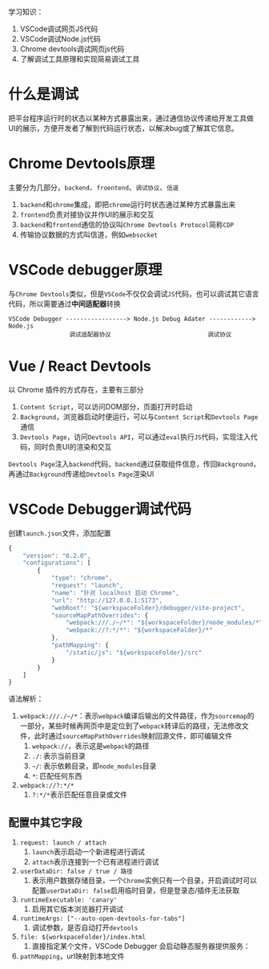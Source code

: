 学习知识：
1. VSCode调试网页JS代码
2. VSCode调试Node.js代码
3. Chrome devtools调试网页js代码
4. 了解调试工具原理和实现简易调试工具


# 什么是调试
把平台程序运行时的状态以某种方式暴露出来，通过通信协议传递给开发工具做UI的展示，方便开发者了解到代码运行状态，以解决bug或了解其它信息。

# Chrome Devtools原理
主要分为几部分，`backend`、`froentend`、`调试协议`、`信道`

1. `backend`和`chrome`集成，即把`chrome`运行时状态通过某种方式暴露出来
2. `frontend`负责对接协议并作UI的展示和交互
3. `backend`和`frontend`通信的协议叫`Chrome Devtools Protocol`简称`CDP`
4. 传输协议数据的方式叫信道，例如`websocket`


# VSCode debugger原理
与`Chrome Devtools`类似，但是`VSCode`不仅仅会调试`JS`代码，也可以调试其它语言代码，所以需要通过**中间适配器**转换
``` 
VSCode Debugger -----------------> Node.js Debug Adater ------------> Node.js
                 调试适配器协议                           调试协议
```

# Vue / React Devtools
以 Chrome 插件的方式存在，主要有三部分
1. `Content Script`，可以访问DOM部分，页面打开时启动
2. `Background`，浏览器启动时便运行，可以与`Content Script`和`Devtools Page`通信
3. `Devtools Page`，访问`Devtools API`，可以通过`eval`执行`JS`代码，实现注入代码，同时负责UI的渲染和交互

`Devtools Page`注入`backend`代码，`backend`通过获取组件信息，传回`Background`，再通过`Background`传递给`Devtools Page`渲染UI


# VSCode Debugger调试代码
创建`launch.json`文件，添加配置
``` javascript
{
    "version": "0.2.0",
    "configurations": [
        {
            "type": "chrome",
            "request": "launch",
            "name": "针对 localhost 启动 Chrome",
            "url": "http://127.0.0.1:5173",
            "webRoot": "${workspaceFolder}/debugger/vite-project",
            "sourceMapPathOverrides": {
                "webpack:///./~/*": "${workspaceFolder}/node_modules/*",
                "webpack://?:*/*": "${workspaceFolder}/*"
            },
            "pathMapping": {
                "/static/js": "${workspaceFolder}/src"
            }
        }
    ]
}
```
语法解析：
1. `webpack:///./~/*`：表示`webpack`编译后输出的文件路径，作为`sourcemap`的一部分，某些时候再网页中是定位到了`webpack`转译后的路径，无法修改文件，此时通过`sourceMapPathOverrides`映射回源文件，即可编辑文件
   1. `webpack://`，表示这是`webpack`的路径
   2. `./`: 表示当前目录
   3. `~/`: 表示依赖目录，即`node_modules`目录
   4. `*`: 匹配任何东西
2. `webpack://?:*/*`
   1. `?:*/*`表示匹配任意目录或文件

## 配置中其它字段
1. `request: launch / attach`
   1. `launch`表示启动一个新进程进行调试
   2. `attach`表示连接到一个已有进程进行调试
2. `userDataDir: false / true / 路径`
   1. 表示用户数据存储目录，一个`Chrome`实例只有一个目录，开启调试时可以配置`userDataDir: false`启用临时目录，但是登录态/插件无法获取
3. `runtimeExecutable: 'canary'`
   1. 启用其它版本浏览器打开调试
4. `runtimeArgs: ["--auto-open-devtools-for-tabs"]`
   1. 调试参数，是否自动打开`devtools`
5. `file: ${workspaceFolder}/index.html`
   1. 直接指定某个文件，VSCode Debugger 会启动静态服务器提供服务：
6. `pathMapping`，url映射到本地文件
